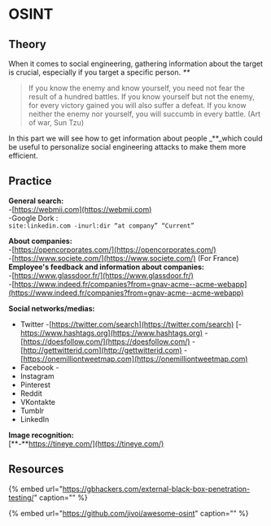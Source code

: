 # OSINT

## Theory <a id="theory"></a>

When it comes to social engineering, gathering information about the target is crucial, especially if you target a specific person. _\*\*_

> If you know the enemy and know yourself, you need not fear the result of a hundred battles. If you know yourself but not the enemy, for every victory gained you will also suffer a defeat. If you know neither the enemy nor yourself, you will succumb in every battle. \(Art of war, Sun Tzu\)

In this part we will see how to get information about people \_\*\*\_which could be useful to personalize social engineering attacks to make them more efficient.

## Practice <a id="practice"></a>

**General search:**  
-[https://webmii.com](https://webmii.com)  
-Google Dork :  
`site:linkedin.com -inurl:dir “at company” “Current”`

**About companies:**  
-[https://opencorporates.com/](https://opencorporates.com/)  
-[https://www.societe.com/](https://www.societe.com/) \(For France\)  
**Employee's feedback and information about companies:**  
-[https://www.glassdoor.fr/](https://www.glassdoor.fr/)  
-[https://www.indeed.fr/companies?from=gnav-acme--acme-webapp](https://www.indeed.fr/companies?from=gnav-acme--acme-webapp)

**Social networks/medias:**

* Twitter -[https://twitter.com/search](https://twitter.com/search) [-https://www.hashtags.org](https://www.hashtags.org) -[https://doesfollow.com/](https://doesfollow.com/) -[http://gettwitterid.com](http://gettwitterid.com) -[https://onemilliontweetmap.com](https://onemilliontweetmap.com)
* Facebook -
* Instagram
* Pinterest
* Reddit
* VKontakte
* Tumblr
* LinkedIn

**Image recognition:**  
[**-**https://tineye.com/](https://tineye.com/)

## Resources

{% embed url="https://gbhackers.com/external-black-box-penetration-testing/" caption="" %}

{% embed url="https://github.com/jivoi/awesome-osint" caption="" %}

